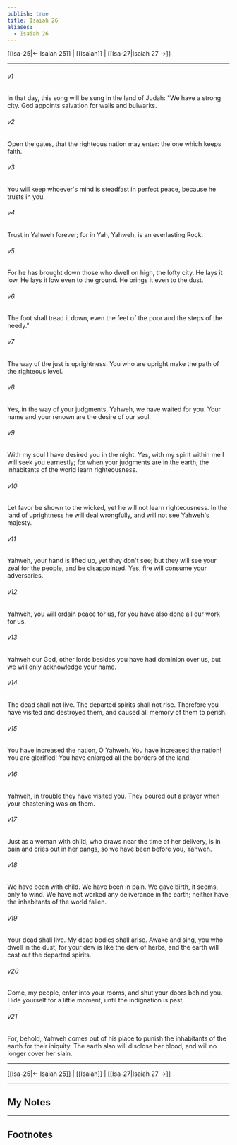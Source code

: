```yaml
---
publish: true
title: Isaiah 26
aliases:
  - Isaiah 26
---
```


[[Isa-25|← Isaiah 25]] | [[Isaiah]] | [[Isa-27|Isaiah 27 →]]
***



###### v1 
In that day, this song will be sung in the land of Judah: "We have a strong city. God appoints salvation for walls and bulwarks. 

###### v2 
Open the gates, that the righteous nation may enter: the one which keeps faith. 

###### v3 
You will keep whoever's mind is steadfast in perfect peace, because he trusts in you. 

###### v4 
Trust in Yahweh forever; for in Yah, Yahweh, is an everlasting Rock. 

###### v5 
For he has brought down those who dwell on high, the lofty city. He lays it low. He lays it low even to the ground. He brings it even to the dust. 

###### v6 
The foot shall tread it down, even the feet of the poor and the steps of the needy." 

###### v7 
The way of the just is uprightness. You who are upright make the path of the righteous level. 

###### v8 
Yes, in the way of your judgments, Yahweh, we have waited for you. Your name and your renown are the desire of our soul. 

###### v9 
With my soul I have desired you in the night. Yes, with my spirit within me I will seek you earnestly; for when your judgments are in the earth, the inhabitants of the world learn righteousness. 

###### v10 
Let favor be shown to the wicked, yet he will not learn righteousness. In the land of uprightness he will deal wrongfully, and will not see Yahweh's majesty. 

###### v11 
Yahweh, your hand is lifted up, yet they don't see; but they will see your zeal for the people, and be disappointed. Yes, fire will consume your adversaries. 

###### v12 
Yahweh, you will ordain peace for us, for you have also done all our work for us. 

###### v13 
Yahweh our God, other lords besides you have had dominion over us, but we will only acknowledge your name. 

###### v14 
The dead shall not live. The departed spirits shall not rise. Therefore you have visited and destroyed them, and caused all memory of them to perish. 

###### v15 
You have increased the nation, O Yahweh. You have increased the nation! You are glorified! You have enlarged all the borders of the land. 

###### v16 
Yahweh, in trouble they have visited you. They poured out a prayer when your chastening was on them. 

###### v17 
Just as a woman with child, who draws near the time of her delivery, is in pain and cries out in her pangs, so we have been before you, Yahweh. 

###### v18 
We have been with child. We have been in pain. We gave birth, it seems, only to wind. We have not worked any deliverance in the earth; neither have the inhabitants of the world fallen. 

###### v19 
Your dead shall live. My dead bodies shall arise. Awake and sing, you who dwell in the dust; for your dew is like the dew of herbs, and the earth will cast out the departed spirits. 

###### v20 
Come, my people, enter into your rooms, and shut your doors behind you. Hide yourself for a little moment, until the indignation is past. 

###### v21 
For, behold, Yahweh comes out of his place to punish the inhabitants of the earth for their iniquity. The earth also will disclose her blood, and will no longer cover her slain.

***
[[Isa-25|← Isaiah 25]] | [[Isaiah]] | [[Isa-27|Isaiah 27 →]]

---
## My Notes

---
## Footnotes